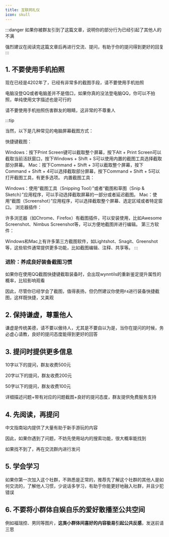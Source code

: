 ```yaml
---
title: 互联网礼仪
icon: skull
---
```


:::danger
如果你被群友引到了这篇文章，说明你的部分行为已经引起了其他人的不满

强烈建议在阅读完这篇文章后再进行交流、提问，有助于你的提问得到更好的回复
:::

## 1. 不要使用手机拍照

现在已经是4202年了，已经有非常多的截图手段，请不要使用手机拍照

电脑没登QQ或者电脑差并不是借口，如果你真的没法登电脑QQ，你可以不拍照，单纯使用文字描述也是可行的

请不要使用手机拍照伤害群友的眼睛，这非常的不尊重人

:::tip

当然，以下是几种常见的电脑屏幕截图方式：

快捷键截图：

Windows：按下Print Screen键可以截取整个屏幕，按下Alt + Print Screen可以截取当前活跃窗口，按下Windows + Shift + S可以使用内置的截图工具选择截取部分屏幕。
Mac：按下Command + Shift + 3可以截取整个屏幕，按下Command + Shift + 4可以选择截取部分屏幕，按下Command + Shift + 5可以打开截图工具，有更多选项。
内置截图工具：

Windows：使用“截图工具（Snipping Tool）”或者“截图和草图（Snip & Sketch）”应用程序，可以手动选择截取屏幕的一部分或者延迟截图。
Mac：使用“截图（Screenshot）”应用程序，可以选择截取整个屏幕、选定区域或者特定窗口。
浏览器插件：

许多浏览器（如Chrome、Firefox）有截图插件，可以安装使用，比如Awesome Screenshot、Nimbus Screenshot等，可以方便地截图并进行编辑。
第三方软件：

Windows和Mac上有许多第三方截图软件，如Lightshot、Snagit、Greenshot等，这些软件通常提供更多功能，比如截图编辑、注释、共享等。
:::

### 进阶：养成良好装备截图习惯

如果你在使用QQ截图快捷键截取装备时，会出现wynntils的重新鉴定提升属性的概率，比较影响观看

因此，尽管你已经学会了截图，值得表扬，但仍然建议你使用`F4`进行装备快捷截图，这样既快捷，又美观

## 2. 保持谦虚，尊重他人

谦虚是传统美德，请不要以傲待人，尤其是不要自以为是，当你在提问的时候，务必虚心请教，良好的提问态度能得到更好的回答

## 3. 提问时提供更多信息

10字以下的提问，群友收费500元

20字以下的提问，群友收费200元

50字以下的提问，群友收费100元

详细描述问题+带有对应的问题截图+良好的提问态度，群友提供免费服务支持

## 4. 先阅读，再提问

中文指南站内提供了大量有助于新手游玩的内容

因此，如果你遇到了问题，不妨先使用站内的搜索功能，很大概率能找到

如果找不到了，再在交流群内进行发问

## 5. 学会学习

如果你第一次加入这个社群，不熟悉是正常的，推荐先了解这个社群的其他人是如何交流的，了解他人习惯，少说话多学习，有助于你能更好地融入社群，并且少犯错误

## 6. 不要将小群体自娱自乐的爱好散播至公共空间

例如福瑞控、男同等图片，**这类小群体间喜好的内容极易引起公共反感**，发送前请三思








